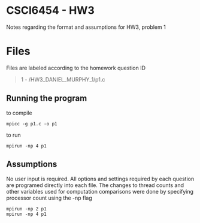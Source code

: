 # CSCI6454 - HW3

Notes regarding the format and assumptions for HW3, problem 1

# Files

Files are labeled according to the homework question ID
> 1 - /HW3_DANIEL_MURPHY_1/p1.c

## Running the program

to compile
~~~~
mpicc -g p1.c -o p1
~~~~

to run
~~~~
mpirun -np 4 p1
~~~~

## Assumptions

No user input is required. All options and settings required by each question are programed directly into each file. The changes to thread counts and other variables used for computation comparisons were done by specifying processor count using the -np flag

~~~
mpirun -np 2 p1
mpirun -np 4 p1
~~~